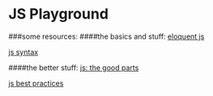 # JS Playground
###some resources:
####the basics and stuff:
[eloquent js](http://eloquentjavascript.net/)

[js syntax](https://en.wikipedia.org/wiki/JavaScript_syntax)

####the better stuff:
[js: the good parts](bdcampbell.net/javascript/book/javascript_the_good_parts.pdf)

[js best practices](https://github.com/airbnb/javascript)
